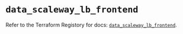# `data_scaleway_lb_frontend`

Refer to the Terraform Registory for docs: [`data_scaleway_lb_frontend`](https://registry.terraform.io/providers/scaleway/scaleway/2.28.0/docs/data-sources/lb_frontend).
